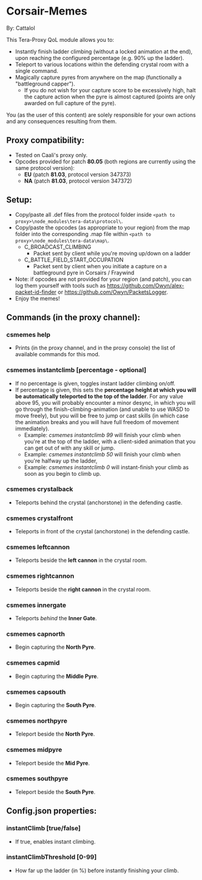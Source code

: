 # Corsair-Memes

By: Cattalol

This Tera-Proxy QoL module allows you to:
- Instantly finish ladder climbing (without a locked animation at the end), upon reaching the configured percentage (e.g. 90% up the ladder).
- Teleport to various locations within the defending crystal room with a single command.
- Magically capture pyres from anywhere on the map (functionally a "battleground capper").
  - If you do not wish for your capture score to be excessively high, halt the capture action when the pyre is almost captured (points are only awarded on full capture of the pyre).

You (as the user of this content) are solely responsible for your own actions and any consequences resulting from them.

## Proxy compatibility:
- Tested on Caali's proxy only.
- Opcodes provided for patch **80.05** (both regions are currently using the same protocol version):
  - **EU** (patch **81.03**, protocol version 347373)
  - **NA** (patch **81.03**, protocol version 347372)

## Setup:
- Copy/paste all .def files from the protocol folder inside `<path to proxy>\node_modules\tera-data\protocol\`.
- Copy/paste the opcodes (as appropriate to your region) from the map folder into the corresponding .map file within `<path to proxy>\node_modules\tera-data\map\`.
  - C_BROADCAST_CLIMBING
    - Packet sent by client while you're moving up/down on a ladder
  - C_BATTLE_FIELD_START_OCCUPATION 
    - Packet sent by client when you initiate a capture on a battleground pyre in Corsairs / Fraywind
- Note: if opcodes are not provided for your region (and patch), you can log them yourself with tools such as https://github.com/Owyn/alex-packet-id-finder or https://github.com/Owyn/PacketsLogger.
- Enjoy the memes!

## Commands (in the proxy channel):
### csmemes help
- Prints (in the proxy channel, and in the proxy console) the list of available commands for this mod.
### csmemes instantclimb [percentage - optional]
- If no percentage is given, toggles instant ladder climbing on/off. 
- If percentage is given, this sets the **percentage height at which you will be automatically teleported to the top of the ladder**. For any value above 95, you will probably encounter a minor desync, in which you will go through
the finish-climbing-animation (and unable to use WASD to move freely), but you will be free to jump or cast skills (in which case the animation breaks and you will have full freedom of movement immediately).
   - Example: *csmemes instantclimb 99* will finish your climb when you're at the top of the ladder, with a client-sided animation that you can get out of with any skill or jump.
   - Example: *csmemes instantclimb 50* will finish your climb when you're halfway up the ladder, 
   - Example: *csmemes instantclimb 0* will instant-finish your climb as soon as you begin to climb up.
### csmemes crystalback
- Teleports behind the crystal (anchorstone) in the defending castle.
### csmemes crystalfront
- Teleports in front of the crystal (anchorstone) in the defending castle.
### csmemes leftcannon
- Teleports beside the **left cannon** in the crystal room.
### csmemes rightcannon
- Teleports beside the **right cannon** in the crystal room.
### csmemes innergate
- Teleports *behind* the **Inner Gate**.
### csmemes capnorth
- Begin capturing the **North Pyre**.
### csmemes capmid
- Begin capturing the **Middle Pyre**.
### csmemes capsouth
- Begin capturing the **South Pyre**.
### csmemes northpyre
- Teleport beside the **North Pyre**.
### csmemes midpyre
- Teleport beside the **Mid Pyre**.
### csmemes southpyre
- Teleport beside the **South Pyre**.

## Config.json properties:
### instantClimb [true/false]
- If true, enables instant climbing.
### instantClimbThreshold [0-99]
- How far up the ladder (in %) before instantly finishing your climb.
